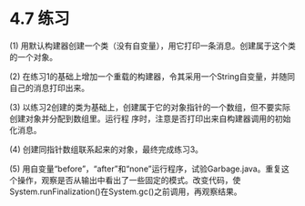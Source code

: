 # 4.7 练习


(1) 用默认构建器创建一个类（没有自变量），用它打印一条消息。创建属于这个类的一个对象。

(2) 在练习1的基础上增加一个重载的构建器，令其采用一个String自变量，并随同自己的消息打印出来。

(3) 以练习2创建的类为基础上，创建属于它的对象指针的一个数组，但不要实际创建对象并分配到数组里。运行程
序时，注意是否打印出来自构建器调用的初始化消息。

(4) 创建同指针数组联系起来的对象，最终完成练习3。

(5) 用自变量“before”，“after”和“none”运行程序，试验Garbage.java。重复这个操作，观察是否从输出中看出了一些固定的模式。改变代码，使System.runFinalization()在System.gc()之前调用，再观察结果。